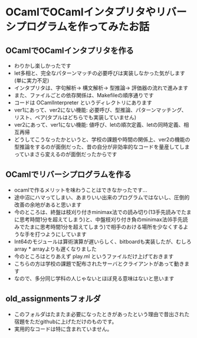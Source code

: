 # OCamlでOCamlインタプリタやリバーシプログラムを作ってみたお話

## OCamlでOCamlインタプリタを作る

- わりかし楽しかったです
- let多相と、完全なパターンマッチの必要呼びは実装しなかった気がします(単に実力不足)
- インタプリタは、字句解析→ 構文解析→ 型推論→ 評価器の流れで進みます
- また、ファイルごとの依存関係は、Makefileの順序通りです
- コードは OCamlInterpreter というディレクトリにあります
- ver1にあって、ver2にない機能: 必要呼び、型推論、パターンマッチング、リスト、ペア(タプルはどちらでも実装していません)
- ver2にあって、ver1にない機能: 値呼び、letの順次定義、letの同時定義、相互再帰
- どうしてこうなったかというと、学校の課題や時間の関係上、ver2の機能の型推論をするのが面倒だった、昔の自分が非効率的なコードを量産してしまっていまさら変えるのが面倒だったからです

## OCamlでリバーシプログラムを作る

- ocamlで作るメリットを味わうことはできなかったです...
- 途中沼にハマってしまい、あまりいい出来のプログラムではないし、圧倒的改善の余地があると思います
- 今のところは、終盤は枝刈り付きminimax法での読み切り(13手先読みでたまに思考時間1分を超えてしまう)と、中盤枝刈り付き負のminimax法(6手先読みでたまに思考時間1分を超えてしまう)で相手のおける場所を少なくするような手を打つようにしています
- Int64のモジュールは算術演算が遅いらしく、bitboardも実装したが、むしろarray * arrayよりも遅くなりました
- 今のところはとりあえず play.ml というファイルだけ上げておきます
- こちらの方は学校の課題で配布されたサーバとクライアントがあって動きます
- なので、多分同じ学科の人じゃないとほぼ見る意味はないと思います

## old\_assignmentsフォルダ

- このフォルダはたまたま必要になったときがあったという理由で昔出された宿題をただgithubに上げただけのものです。
- 実用的なコードは特に含まれていません。
